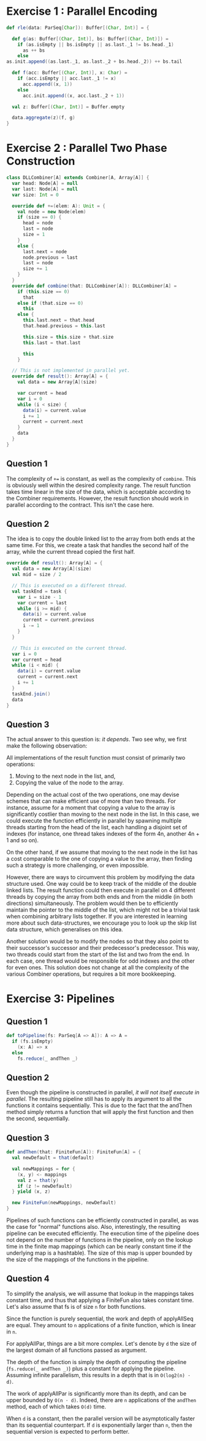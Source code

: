 # Exercise 1 : Parallel Encoding

```scala
def rle(data: ParSeq[Char]): Buffer[(Char, Int)] = {

  def g(as: Buffer[(Char, Int)], bs: Buffer[(Char, Int)]) =
    if (as.isEmpty || bs.isEmpty || as.last._1 != bs.head._1)
      as ++ bs
    else
as.init.append((as.last._1, as.last._2 + bs.head._2)) ++ bs.tail

  def f(acc: Buffer[(Char, Int)], x: Char) =
    if (acc.isEmpty || acc.last._1 != x)
      acc.append((x, 1))
    else
      acc.init.append((x, acc.last._2 + 1))

  val z: Buffer[(Char, Int)] = Buffer.empty

  data.aggregate(z)(f, g)
}
```

# Exercise 2 : Parallel Two Phase Construction


```scala
class DLLCombiner[A] extends Combiner[A, Array[A]] {
  var head: Node[A] = null
  var last: Node[A] = null
  var size: Int = 0

  override def +=(elem: A): Unit = {
    val node = new Node(elem)
    if (size == 0) {
      head = node
      last = node
      size = 1
    }
    else {
      last.next = node
      node.previous = last
      last = node
      size += 1
    }
  }
  override def combine(that: DLLCombiner[A]): DLLCombiner[A] =
    if (this.size == 0)
      that
    else if (that.size == 0)
      this
    else {
      this.last.next = that.head
      that.head.previous = this.last

      this.size = this.size + that.size
      this.last = that.last

      this
    }

  // This is not implemented in parallel yet.
  override def result(): Array[A] = {
    val data = new Array[A](size)

    var current = head
    var i = 0
    while (i < size) {
      data(i) = current.value
      i += 1
      current = current.next
    }
    data
  }
}
```

## Question 1

The complexity of `+=` is constant, as well as the complexity of `combine`. This is obviously well within the desired complexity range. The result function takes time linear in the size of the data, which is acceptable according to the Combiner requirements. However, the result function should work in parallel according to the contract. This isn't the case here.


## Question 2

The idea is to copy the double linked list to the array from both ends at the same time. For this, we create a task that handles the second half of the array, while the current thread copied the first half.

```scala
override def result(): Array[A] = {
  val data = new Array[A](size)
  val mid = size / 2

  // This is executed on a different thread.
  val taskEnd = task {
    var i = size - 1
    var current = last
    while (i >= mid) {
      data(i) = current.value
      current = current.previous
      i -= 1
    }
  }

  // This is executed on the current thread.
  var i = 0
  var current = head
  while (i < mid) {
    data(i) = current.value
    current = current.next
    i += 1
  }
  taskEnd.join()
  data
}
```

## Question 3

The actual answer to this question is: *it depends*. Two see why, we first make the following observation:

All implementations of the result function must consist of primarily two operations:
1. Moving to the next node in the list, and,
2. Copying the value of the node to the array.

Depending on the actual cost of the two operations, one may devise schemes that can make efficient use of more than two threads. For instance, assume for a moment that copying a value to the array is significantly costlier than moving to the next node in the list. In this case, we could execute the function efficiently in parallel by spawning multiple threads starting from the head of the list, each handling a disjoint set of indexes (for instance, one thread takes indexes of the form 4n, another 4n + 1 and so on).

On the other hand, if we assume that moving to the next node in the list has a cost comparable to the one of copying a value to the array, then finding such a strategy is more challenging, or even impossible.

However, there are ways to circumvent this problem by modifying the data structure used. One way could be to keep track of the middle of the double linked lists. The result function could then execute in parallel on 4 different threads by copying the array from both ends and from the middle (in both directions) simultaneously. The problem would then be to efficiently maintain the pointer to the middle of the list, which might not be a trivial task when combining arbitrary lists together. If you are interested in learning more about such data-structures, we encourage you to look up the skip list data structure, which generalises on this idea.

Another solution would be to modify the nodes so that they also point to their successor's successor and their predecessor's predecessor. This way, two threads could start from the start of the list and two from the end. In each case, one thread would be responsible for odd indexes and the other for even ones. This solution does not change at all the complexity of the various Combiner operations, but requires a bit more bookkeeping.


# Exercise 3: Pipelines

## Question 1

```scala
def toPipeline(fs: ParSeq[A => A]): A => A =
  if (fs.isEmpty)
    (x: A) => x
  else
    fs.reduce(_ andThen _)
```

## Question 2

Even though the pipeline is constructed in parallel, *it will not itself execute in parallel*. The resulting pipeline still has to apply its argument to all the functions it contains sequentially. This is due to the fact that the andThen method simply returns a function that will apply the first function and then the second, sequentially.

## Question 3

```scala
def andThen(that: FiniteFun[A]): FiniteFun[A] = {
  val newDefault = that(default)

  val newMappings = for {
    (x, y) <- mappings
    val z = that(y)
    if (z != newDefault)
  } yield (x, z)

  new FiniteFun(newMappings, newDefault)
}
```

Pipelines of such functions can be efficiently constructed in parallel, as was the case for "normal" functions also. Also, interestingly, the resulting pipeline can be executed efficiently. The execution time of the pipeline does not depend on the number of functions in the pipeline, only on the lookup time in the finite map mappings (which can be nearly constant time if the underlying map is a hashtable). The size of this map is upper bounded by the size of the mappings of the functions in the pipeline.

## Question 4

To simplify the analysis, we will assume that lookup in the mappings takes constant time, and thus that applying a FiniteFun also takes constant time. Let's also assume that fs is of size `n` for both functions.

Since the function is purely sequential, the work and depth of applyAllSeq are equal. They amount to `n` applications of a finite function, which is linear in `n`.

For applyAllPar, things are a bit more complex. Let's denote by `d` the size of the largest domain of all functions passed as argument.

The depth of the function is simply the depth of computing the pipeline (`fs.reduce(_ andThen _)`) plus a constant for applying the pipeline. Assuming infinite parallelism, this results in a depth that is in `O(log2(n) ⋅ d)`.

The work of applyAllPar is significantly more than its depth, and can be upper bounded by `O(n ⋅ d)`. Indeed, there are `n` applications of the `andThen` method, each of which takes `O(d)` time.

When `d` is a constant, then the parallel version will be asymptotically faster than its sequential counterpart. If `d` is exponentially larger than `n`,  then the sequential version is expected to perform better.
